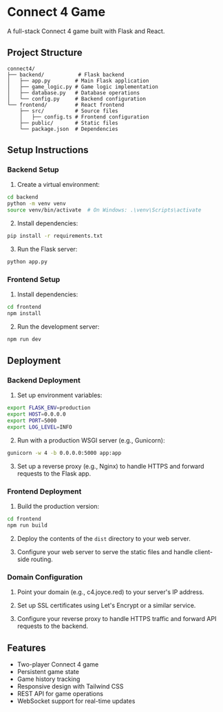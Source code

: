 # Connect 4 Game

A full-stack Connect 4 game built with Flask and React.

## Project Structure

```
connect4/
├── backend/           # Flask backend
│   ├── app.py        # Main Flask application
│   ├── game_logic.py # Game logic implementation
│   ├── database.py   # Database operations
│   └── config.py     # Backend configuration
└── frontend/         # React frontend
    ├── src/          # Source files
    │   ├── config.ts # Frontend configuration
    ├── public/       # Static files
    └── package.json  # Dependencies
```

## Setup Instructions

### Backend Setup

1. Create a virtual environment:
```bash
cd backend
python -m venv venv
source venv/bin/activate  # On Windows: .\venv\Scripts\activate
```

2. Install dependencies:
```bash
pip install -r requirements.txt
```

3. Run the Flask server:
```bash
python app.py
```

### Frontend Setup

1. Install dependencies:
```bash
cd frontend
npm install
```

2. Run the development server:
```bash
npm run dev
```

## Deployment

### Backend Deployment

1. Set up environment variables:
```bash
export FLASK_ENV=production
export HOST=0.0.0.0
export PORT=5000
export LOG_LEVEL=INFO
```

2. Run with a production WSGI server (e.g., Gunicorn):
```bash
gunicorn -w 4 -b 0.0.0.0:5000 app:app
```

3. Set up a reverse proxy (e.g., Nginx) to handle HTTPS and forward requests to the Flask app.

### Frontend Deployment

1. Build the production version:
```bash
cd frontend
npm run build
```

2. Deploy the contents of the `dist` directory to your web server.

3. Configure your web server to serve the static files and handle client-side routing.

### Domain Configuration

1. Point your domain (e.g., c4.joyce.red) to your server's IP address.

2. Set up SSL certificates using Let's Encrypt or a similar service.

3. Configure your reverse proxy to handle HTTPS traffic and forward API requests to the backend.

## Features

- Two-player Connect 4 game
- Persistent game state
- Game history tracking
- Responsive design with Tailwind CSS
- REST API for game operations
- WebSocket support for real-time updates 